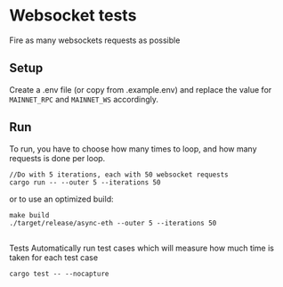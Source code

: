 # Websocket tests
Fire as many websockets requests as possible

## Setup
Create a .env file (or copy from .example.env) and replace the value for `MAINNET_RPC` and `MAINNET_WS` accordingly.

## Run
To run, you have to choose how many times to loop, and how many requests is done per loop.
```
//Do with 5 iterations, each with 50 websocket requests
cargo run -- --outer 5 --iterations 50
```

or to use an optimized build:
```
make build
./target/release/async-eth --outer 5 --iterations 50
```

## 
Tests
Automatically run test cases which will measure how much time is taken for each test case
```
cargo test -- --nocapture
```

